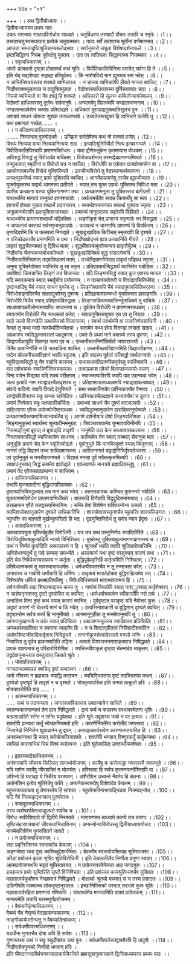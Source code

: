 +++
title = "०१"

+++
।। अथ द्वितीयोध्यायः ।।  
द्वितीयाध्यायस्य प्रथमः पादः  
उक्तः समन्वयः साक्षादविरोधोत्र साध्यते । चतुर्विधस्य तस्यादौ यौक्तः तत्रापि च स्मृतेः ।।1।।  
तस्याश्चतुःस्वरूपत्वात् प्रत्येकं चतुरात्मकाः । पादाः सर्वे तदंशाश्च मूर्तीनां वर्णमागमात् ।।2।।  
आप्तता समतादृष्टिश्रुतिसाम्यबलोद्भवाः । सर्वानुसारो लघुता विशेषादर्शनाफले ।।3।।  
इष्टासिद्धिश्च नियमः पूर्वपक्षेषु युक्तयः । एता एव त्वतिबलाः सिद्धान्तस्य नियामकाः ।।4।।  
।। स्मृत्यधिकरणम् ।।  
आप्तैः प्रत्यक्षतो दृष्ट्वा प्रोक्तमर्थं कथं श्रुतिः । पिपीलिकालिपिनिभा वारयेत् सर्वगा हि ते ।।5।।  
इति चेद् यद्यशेषज्ञा रुद्राद्या हरिपूर्वकाः । किं नाशेषविदो मानं ह्युभयत्र समं भवेत् ।।6।।  
न चाप्तिनिश्चयस्तत्र शक्यते व्यभिचारतः । न चास्या व्यभिचारेपि हीयते मानता क्वचित् ।।7।।  
निर्दोषवाक्यमूलत्वान्न च तद्युक्तिमूलता । वेदोक्तस्याधिकारस्य दुर्निरूपत्वतः सदा ।।8।।  
नियमो व्यभिचारो वा नैव ज्ञातुं हि शक्यते । अधिकारो हि सुलभः कथितोन्यागमेष्वलम् ।।9।।  
वेदोक्तो ह्यधिकारस्तु दुर्लभः सर्वमानुषैः । अन्यागमेषु विप्रत्वमपि चण्डालजन्मनाम् ।।10।।  
मण्डलान्तःप्रवेशेन क्रमशः प्रतिपाद्यते । अधिकारं दुरापाद्यमुक्त्वातिसुलभं पुनः ।।11।।  
अशक्यं साधनं चोक्त्वा सुशकं तत्फलाप्तये । उच्यतेतस्तदुक्तं हि व्यभिचारे फलेपि तु ।।12।।  
कथं प्रमाणतां गच्छेत् ...... ।  
।। न वलिक्षणत्वाधिकरणम् ।।  
........ नित्यत्वात् पुरुषोद्भवैः । उज्झितं सर्वदोषैश्च कथं नो मानतां व्रजेत् ।।13।।  
विरूप नित्यया वाचा नित्ययानित्यया सदा । इत्यादिश्रुतिभिर्वेदो नित्य इत्यवगम्यते ।।14।।  
पिपीलिकालिपिश्चापि प्रमाणमविरोधतः । यथा द्रौणेरुलूकेन कृतमप्यास बोधकम् ।।15।।  
अविरुद्धं विरुद्धं तु विरोधादेव बाधितम् । विरोधादर्शनात् तस्माद्वेदप्रामाण्यमिष्यते ।।16।।  
तन्मूलत्वात् स्मृतीनां च विरोधो यत्र न क्वचित् । विरोधोपि स एवोक्तः प्रत्यक्षेणागमेन वा ।।17।।  
आगमेनागमस्यैव विरोधे युक्तिरिष्यते । उपजीव्यविरोधे तु वेदस्यान्यार्थकल्पना ।।18।।  
प्रत्यक्षमुपजीव्यं स्यात् प्रायो युक्तिरपि क्वचित् । आगमैकप्रमाणेषु तस्यैव ह्युपजीव्यता ।।19।।  
युक्तोयुक्तश्च यद्यर्थ आगमस्य प्रतीयते । स्यात् तत्र युक्त एवार्थः युक्तिश्च त्रिविधा मता ।।20।।  
व्याप्तिः प्रत्यक्षगा यस्या युक्तिगागमगा तथा । प्रत्यक्षागममूला तु युक्तिस्तत्र बलीयसी ।।21।।  
याथार्थ्यमेव मानत्वं तन्मुख्यं ज्ञानशब्दयोः । अर्थत्वमर्यतैव स्यान्न क्रियार्थेषु सा मता ।।22।।  
ज्ञानार्थे ज्ञेयता मुख्या शब्दार्थे तदनन्तरम् । यथार्थज्ञानजनका यथार्था युक्तयः स्मृताः ।।23।।  
अनुप्रमाणमेतानि ह्यक्षयुक्तिवचांस्यतः । प्रामाण्यं नानुवादस्य स्मृतेरपि विहीयते ।।24।।  
याथार्थ्यमेव प्रामाण्यशब्दार्थो यद्विवक्षितः । अङ्गीकृतं चेत् प्रामाण्यं स्मृत्यादेः का विरुद्धता ।।25।।  
न चाफलत्वं वक्तव्यं सर्वस्मृत्यनुवादयोः । फलवत्वं न चास्माभिः प्रामाण्यं हि विवक्षितम् ।।26।।  
तृणादिदर्शने किं च फलवत्वं निगद्यते । सुखदुःखादिकं किञ्चित् स्मृतावपि हि दृश्यते ।।27।।  
न परिच्छेदकार्येव प्रमाणमिति च प्रमा । निर्दोषाक्षोद्भवं ह्यत्र प्रत्यक्षमिति गीयते ।।28।।  
प्राकृतं शुद्धचैतन्यमक्षं तु द्विविधं मतम् । शुद्धमीशरमामुक्तेष्वन्यत्र प्राकृतैर्युतम् ।।29।।  
निर्दोषमेव चैतन्यमन्यत्रोभयमिष्यते । सुखदुःखादिविषयं शुद्धं संसारगेष्वपि ।।30।।  
निर्दोषत्वातिनियमात् तद्बलिष्ठतमं मतम् । पञ्चेन्द्रियमनोभेदात् प्राकृतं षड्विधं स्मृतम् ।।31।।  
अनुमा युक्तिरेवोक्ता व्याप्तिरेव तु सा स्मृता । प्रतिज्ञातार्थसिद्ध्यर्थं व्याप्तिरेव यदोदिता ।।32।।  
अवशिष्टं किमत्रास्ति लिङ्गं तत्र विजानतः । यदि लिङ्गमसिद्धं स्यात् कुत एवास्य मानता ।।33।।  
यदि स्मारकमात्रं स्यात् स्मर्तुर्नात्र प्रयोजनम् । न पञ्चावयवोक्तौ च विवादावसितिर्भवेत् ।।34।।  
दृष्टान्तादिषु चैवं स्यात् साधनं पुनरेव तु । लिङ्गोक्तावपि चैवं स्यादनुमावसितिधर्‌रुवा ।।35।।  
विरोधोसङ्गतिश्चैव साक्षाद्युक्तेस्तु दूषणम् । प्रतिज्ञायामसम्बन्धो युक्तेरुक्ता ह्यसङ्गतिः ।।36।।  
विरोधोपि त्रिधैव स्यात् प्रतिज्ञार्थविरुद्धता । लिङ्गराहित्यमव्याप्तिर्न्यूनाधिक्ये तु वाचिके ।।37।।  
साध्यव्यापकवैलोम्यमव्याप्तिः साधनस्य च । दुर्बलेन विरोधेपि न प्रमाणामसाधकम् ।।38।।  
स्ववाक्येन विरोधेपि नैव साधकतां व्रजेत् । संवादनुक्तिसंयुक्ता एत एव तु निग्रहाः ।।39।।  
वादो जल्पो वितण्डेति कथास्तिस्रो विजानताम् । स्वार्थं परार्थमपि वा तत्त्वनिर्णयसाधिनी ।।40।।  
केवलं तु कथा वादो जल्पोर्थादिव्यपेक्षया । सतामेव कथा ज्ञेया वितण्डा त्वसतां सताम् ।।41।।  
अप्रकाश्य स्वसिद्धान्तमसतां पक्षदूषणम् । उक्ते तैः प्रथमं माने वक्तव्ये तस्य दूषणम् ।।42।।  
विद्यापरीक्षापूर्वैव वितण्डा जल्प एव च । उच्चनीचत्वनिर्णीतिर्यतो जयपराजयौ ।।43।।  
विनैव तत्वनिर्णीतिं न हि जल्पादिना क्वचित् । उच्चनीचत्वविज्ञानमिति विद्यापरीक्षणम् ।।44।।  
वादेन चोच्चनीचत्वविज्ञानं भवति स्फुटम् । इति वादस्य पूर्वत्वं तत्सिद्धौ व्यर्थतान्ययोः ।।45।।  
बहुविद्यत्वसिद्धौ तु नैव वादोपि कारणम् । सभासभापतिप्राश्नीकपूर्वस्तु स्पर्धिनामपि ।।46।।  
वाद एवोभयार्थः स्यान्निर्णीतिजयकारकः । तत्वाप्रकाश एवैको वितण्डाजल्पयोः फलम् ।।47।।  
विना वादेन विद्याया यदि शक्यं परीक्षणम् । स्याज्जल्पादिरपि क्वापि वाद एवान्यथा भवेत् ।।48।।  
जल्प इत्यपि नाम स्याद्वादस्यैतादृशस्य तु । प्रतिज्ञामात्रसाध्यत्वमपि स्याद्याज्ञवल्क्यवत् ।।49।।  
संवादे वादिनोः क्वापि विवादे हेतुरिष्यते । सभा सभापतिश्चैव प्राश्निकाश्चैव वैष्णवाः ।।50।।  
रागद्वेषविहीनाश्च स्युः सभ्याः सर्ववेदिनः । प्राश्निकाश्चैतदज्ञाने सभ्याश्चैषां च दूरगाः ।।51।।  
प्रमाणं निर्णयाय स्युः पक्षपातविवर्जिताः । उभाभ्यां साधनं चैव दूषणं वादजल्पयोः ।।52।।  
सद्भिरागम एवैकः प्रयोज्योभीष्टसाधकः । स्वसिद्धान्तानुसारेण ह्यसद्भिरनुमोच्यते ।।53।।  
प्रत्यक्षागमवैरूप्यमाश्रित्यान्यार्थतैव तु । आगमे दर्शनीयात्र दोषो लिङ्गवलिोमता ।।54।।  
लिङ्गानुकूल्यं स्वार्थस्य श्रुत्यादीनमनुग्रहः । त्रिपञ्चवयवामेव युग्मावयविनीमपि ।।55।।  
नियमाद्योनुमां ब्रूयात् तं ब्रूयाद्यदि तादृशी । नानुमेति तदा केन साध्यावयवकल्पना ।।56।।  
नियतावयवासिद्धौ व्याप्तिमात्रेण साधनम् । कर्तव्यमेव तेन स्यात् तस्मात् सैवानुमा मता ।।57।।  
अनुभूतिः प्रमाणं चेत् केन स्मृतिरपोद्यते । पूर्वानुभूते किं मानमित्युक्ते स्यात् किमुत्तरम् ।।58।।  
मानसं तद्धि विज्ञानं तच्च साक्षिप्रमाणकम् । अतीतानागतं यद्वद्योगिभिर्दृश्यतेञ्जसा ।।59।।  
एवं पूर्वानुभूतं च मनसैवावगम्यते । विज्ञातं मनसा पूर्वं मयैतत्कृतमित्यपि ।।60।।  
साक्षादनुभवात् सिद्धं कथमेव ह्यपोद्यते । एवंलक्षणके मानत्रये ब्रह्मादिवस्तुषु ।।61।।  
प्रमाणं वेद एवैकस्तत्प्रामाण्यं च साधितम् ।  
।। अभिमान्यधिकरणम् ।।  
तथापि मृज्जलादीनां बुद्धिवागादिवाचकः ।।62।।  
दृष्टव्याप्तिविरुद्धत्वात् तत्र मानं कथं भवेत् । ततस्तन्नामकः कश्चित् पुमानन्यो भवेदिति ।।63।।  
युक्त्यागमविरोधेन प्राप्तमत्राभिधीयते । बालरूढिं विनैवापि विद्वद्रूढिसमाश्रयात् ।।64।।  
तत्तन्नामान एवैते तत्तद्वस्त्वभिमानिनः । सन्ति तेषां विशेषेण शक्तिरन्येभ्य उच्यते ।।65।।  
व्याप्तिश्चोक्तानुसारेण दृश्यते चाधिकारिभिः । शास्त्रोक्तवस्तुनश्चैव व्युत्पत्तिः शास्त्रलिङ्गतः ।।66।।  
व्युत्पत्तिः सा बलवती मूर्खव्युत्पत्तितो हि यत् । दृढयुक्तिविरोधे तु सर्वत्र न्याय ईदृशः ।।67।।  
।। असदधिकरणम् ।।  
अल्पवाक्ययुता युक्तिर्बहुलैव विरोधिनी । यत्र तत्र कथं वस्तुनिर्णयः स्यादितीरिते ।।68।।  
विरोधियुक्तिबाहुल्यादिति न्यायो विनिश्चितः । युक्तेस्तु युक्तिबाहुल्यमागमादागमस्य च ।।69।।  
कथं न निर्णयं कुर्यादिति असत्कारणं न हि । श्रुत्यर्थो भवति क्वापि श्रुतिप्रायोपपत्तिभिः ।।70।।  
अविरोधश्चतुर्थे तु पादे सम्यक् समर्थ्यते । असत्कार्यं यथा दृष्टं वस्तुत्वात् कारणं तथा ।।71।।  
इति चेन्न निषेधैकस्वरूपस्य न कर्तृता । बुद्धिपूर्वप्रवृत्तिर्हि कर्तृत्वमिति निश्चितम् ।।72।।  
प्रतिषेधात्मकत्वं तु भावस्याभावधर्मतः । धर्मधर्म्यैक्यतश्चैव न तु तन्मात्रता भवेत् ।।73।।  
अभावस्य च भावोपि धर्मोथापि हि धर्मिणः । तादृक्त्वं मात्रतेहोक्ता बुद्धिराहित्यमेव तत् ।।74।।  
विशेष्यतैव धर्मित्वं प्रथमप्रतिपत्तिषु । निषेधविधिरूपत्वं भावाभावत्वमत्र हि ।।75।।  
सर्वनाशेष्वपि सदा शिष्टत्वाद्यस्य कस्य नुः । नाशोयं विमतोपि स्यात् नाश्ुतवात् कर्तृशेषवान् ।।76।।  
न चाशेषनृनाशस्तु दृष्टो दृश्योस्ति वा क्वचित् । धर्माधर्माश्रयत्वेन स्वीकार्योपि नरो लये ।।77।।  
अनादित्वं विना दृष्टं कथं स्यात् कारणं क्वचित् । पूर्वदृष्टात् परादृष्टं यदि नैवोत्तरं कुतः ।।78।।  
अदृष्टं कारणं नो चेल्लये मानं च किं भवेत् । उत्पत्तिनाशकारी च बुद्धिमान् दृश्यते क्वचित् ।।79।।  
तद्दृष्टान्तेन सर्वत्र कर्ता हि नानुमीयते । आगमानुगृहीता तु मानमेषानुमापि तु ।।80।।  
आगमानुग्रहाभावे न तर्कः स्यात् प्रतिष्ठितः । अक्षजागममूलस्य स्यादेवास्य प्रतिष्ठितिः ।।81।।  
अन्यथास्याप्रतिष्ठा च स्ववाचा व्याहतैव हि । न च शिष्टागृहीतत्वं निरीशादीशवादिनः ।।82।।  
अतोवशिष्टजीवादिकर्तृतात्र निषिद्ध्यते । तन्मनोकुरुतेत्यादेरसतो मनसो जनिः ।।83।।  
निवारिता तु पूर्वत्र ह्यकस्मादिति तद्विना । असतो विश्वजननमाशङ्क्यात्र निषिद्ध्यते ।।84।।  
प्रापकं वाक्यमात्रं तु परिहारोविशेषितः । क्वचिज्जीवाकृतं दृष्ट्वा चेतनादेव चाकृतम् ।।85।।  
तद्वदेवानुमान्त्यत्र वस्तुत्वात् क्रियते श्रुतेः ।  
।। भोक्त्रधिकरणम् ।।  
नान्यदन्यत्वमापन्नं क्वचिद् दृष्टं कथञ्चन ।।86।।  
अतो जीवस्य न ब्रह्मभावः स्याद्धि कदाचन । क्वचिद्भिन्नताय दृष्टं तदभिन्नतया कथम् ।।87।।  
दृश्येन्नो दृष्टपूर्वं हि तादृशं न च दृश्यते । भोक्तृत्वापत्तित इति यन्मतं तत्कुतो हरिः ।।88।।  
भोक्त्रापत्तेरिति प्राह ...... ।  
।। आरम्भणाधिकरणम् ।।  
...... कथं च तदनन्यता । जगतस्त्वविकारत्व उक्तन्यायेन साधिते ।।89।।  
स्वतन्त्रकारणान्यत्वं तेन ह्यत्र निषिद्ध्यते । द्रव्यं कर्म च कालश्च स्वभावश्चेतना धृतिः ।।90।।  
यत्प्रसादादिमे सन्ति न सन्ति यदुपेक्षया । इति श्रुतेः तद्वशस्य भावो न पर इत्यतः ।।91।।  
शक्तोपि ह्यन्यथा कर्तुं स्वेच्छानियमतो हरिः । कारणैर्नियतैरेव करोतीदं जगत्सदा ।।92।।  
नित्यभेदो निमित्तेन ह्युपादानेन तु द्वयम् । असद्यत्कार्यरूपेण कारणात्मतयास्ति हि ।।93।।  
अनवस्थान्यथा हि स्यात् सर्वत्रोत्पत्तिनाशयोः । शक्तोपि भगवान् विष्णुरकर्तुं कर्तुमन्यथा ।।94।।  
स्वभिन्नं कारणाभिन्नं भिन्नं विश्वं करोत्यजः । इति श्रुतेरवसित उक्तार्थोयमशेषतः ।।95।।  

।। इतरव्यपदेशाधिकरणम् ।।  
अनंशस्यापि जीवस्य किञ्चित् सामर्थ्ययोजनम् । कार्येषु यः करोत्यद्धा नमस्तस्मै स्वयम्भुवे ।।96।।  
यदि भागेन कार्येषु जीवशक्तिं न योजयेत् । हरिस्तदा हि सर्वत्र कृत्स्नयत्नोंशितापि वा ।।97।।  
अंशिनो हि घटाद्या ये भिन्नैरेव परस्परम् । अंशैरंशिन उच्यन्ते नैवमेव हि चेतनाः ।।98।।  
अतोनंशिन इत्येव श्रुतिरेतेषु वर्तते । अप्यनेकस्वरूपेषु विशेषादेव केवलम् ।।99।।  
बहुस्वरूपताख्या तु तेष्वस्त्येव हि सांशता । बहुत्वेनाविनाभावाद्भिन्नता नियमाद्भवेत् ।।100।।  
यदि नैवं नियमकृद्भगवान् पुरुषोत्तमः ।  
।। शब्दमूलत्वाधिकरणम् ।।  
तस्य त्वशेषशक्तित्वाद्युज्यते सर्वमेव च ।।101।।   
विरोधः सर्ववैशिष्ट्ये यो द्वितीये निरस्यते । नारायणस्य त्वध्याये तदन्ये तत्र तत्रगाः ।।102।।  
सृष्टिसंहारवाक्यानां जीवरूपाभिधायिनाम् । अप्यन्योन्याविरोधस्तु द्वितीयाध्यायगोचरः ।।103।।  
मानमेयविशेषेण पुनरुक्तिर्न जायते ।  
।। न प्रयोजनाधिकरणम् ।।  
सदा प्रवृत्तिरीशस्य स्वभावादेव केवलम् ।।104।।  
अङ्गचेष्टा यथा पुंसः काश्चिदुद्देशवर्जिताः । देवस्यैष स्वभावोयमित्याह श्रुतिरञ्जसा ।।105।।  
क्रीडां प्रयोजनं कृत्वा सृष्टिः श्रुतिविरोधिनी । इति केवललीलैव निर्णीता प्रभुणा स्वयम् ।।106।।  
आत्मप्रयोजनार्थाय स्पृहां श्रुतिरवारयत् । न प्रयोजनवत्त्वेनेत्यत आह जगद्गुरुः ।।107।।  
इच्छामात्रं प्रभोः सृष्टिरिति सृष्टौ विनिश्चिता । इति प्रशंसया कामश्रुतिभ्यश्चैव युक्तितः ।।108।।  
महातात्पर्ययुक्तैश्च नेच्छामात्रं निषिद्ध्यते । मोक्षार्थाः श्रुतयो यस्मात् स च तस्य प्रसादतः ।।109।।  
उन्निनीषति वाक्याच्च लोकदृष्टानुसारतः । इच्छानिमित्तको यस्मात् तदभावे कुतः श्रुतिः ।।110।।  
महातात्पर्यरहिता प्रमाणत्वं गमिष्यति । याथार्थ्यमेव मानत्वमिति वाक्यं प्रयोजकम् ।।111।।  
मानत्वमेति तत्रापि यत्सम्पूर्णप्रयोजनम् ।  
।। वैषम्यनैर्घृण्याधिकरणम् ।।  
वैषम्यं चैव नैघृण्यं वेदाप्रामाण्यकारणम् ।।112।।   
नाङ्गीकार्यमतोन्यत्तु न वैषम्यादिनामकम् ।  
।। सर्वधर्मोपपत्त्यधिकरणम् ।।  
यदधीना गुणाश्चैव दोषा अपि हि सर्वशः ।।113।।  
गुणास्तस्य कथं न स्युः स्युर्दोषाश्च कथं पुनः । सर्वधर्मोपपत्तेस्तद्वाक्यैरपि हि तादृशैः ।।114।।  
निर्दोषाशेषगुणको निर्णीतो भगवान् हरिः ।  
इति श्रीमदानन्दतीर्थभगवत्पादाचार्यविरचिते ब्रह्मसूत्रानुव्याख्याने द्वितीयाध्यायस्य प्रथमः पादः ।।  